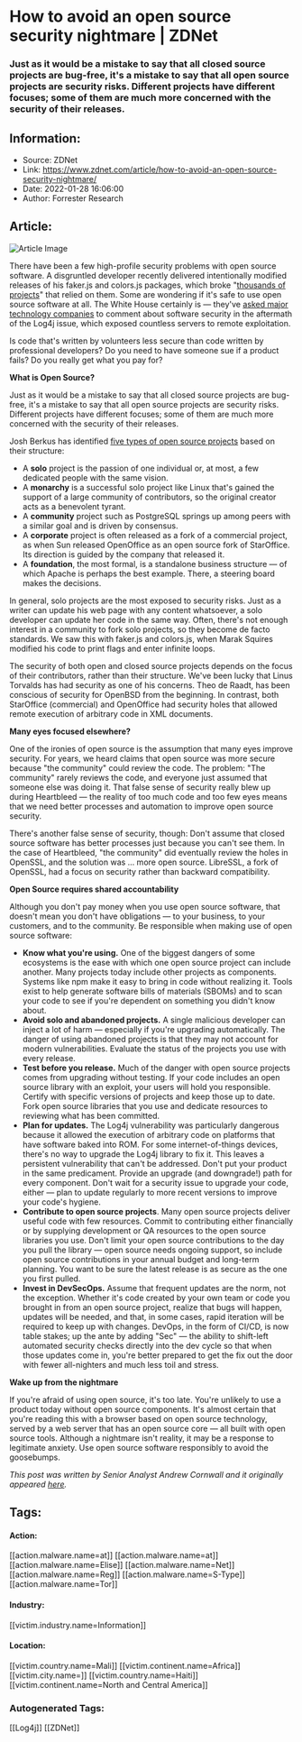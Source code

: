 # How to avoid an open source security nightmare | ZDNet
### Just as it would be a mistake to say that all closed source projects are bug-free, it's a mistake to say that all open source projects are security risks. Different projects have different focuses; some of them are much more concerned with the security of their releases.

## Information:
+ Source: ZDNet
+ Link: https://www.zdnet.com/article/how-to-avoid-an-open-source-security-nightmare/
+ Date: 2022-01-28 16:06:00
+ Author: Forrester Research


## Article:
![Article Image](https://www.zdnet.com/a/img/resize/4c41083a804455f9a13034d0dcdf4655d53d865f/2022/01/18/b0256ff2-881d-45cf-ba36-63708db9a6b1/open-source.jpg?width=770&height=578&fit=crop&auto=webp)

There have been a few high-profile security problems with open source software. A disgruntled developer recently delivered intentionally modified releases of his faker.js and colors.js packages, which broke "[thousands of projects](https://www.bleepingcomputer.com/news/security/dev-corrupts-npm-libs-colors-and-faker-breaking-thousands-of-apps/)" that relied on them. Some are wondering if it's safe to use open source software at all. The White House certainly is — they've [asked major technology companies](https://www.whitehouse.gov/briefing-room/statements-releases/2022/01/13/readout-of-white-house-meeting-on-software-security/) to comment about software security in the aftermath of the Log4j issue, which exposed countless servers to remote exploitation. 


Is code that's written by volunteers less secure than code written by professional developers? Do you need to have someone sue if a product fails? Do you really get what you pay for? 

**What is Open Source?**

Just as it would be a mistake to say that all closed source projects are bug-free, it's a mistake to say that all open source projects are security risks. Different projects have different focuses; some of them are much more concerned with the security of their releases. 

Josh Berkus has identified [five types of open source projects](https://wackowiki.org/doc/Org/Articles/5TypesOpenSourceProjects) based on their structure: 

* A **solo** project is the passion of one individual or, at most, a few dedicated people with the same vision.
* A **monarchy** is a successful solo project like Linux that's gained the support of a large community of contributors, so the original creator acts as a benevolent tyrant.
* A **community** project such as PostgreSQL springs up among peers with a similar goal and is driven by consensus.
* A **corporate** project is often released as a fork of a commercial project, as when Sun released OpenOffice as an open source fork of StarOffice. Its direction is guided by the company that released it.
* A **foundation**, the most formal, is a standalone business structure — of which Apache is perhaps the best example. There, a steering board makes the decisions.

In general, solo projects are the most exposed to security risks. Just as a writer can update his web page with any content whatsoever, a solo developer can update her code in the same way. Often, there's not enough interest in a community to fork solo projects, so they become de facto standards. We saw this with faker.js and colors.js, when Marak Squires modified his code to print flags and enter infinite loops. 

The security of both open and closed source projects depends on the focus of their contributors, rather than their structure. We've been lucky that Linus Torvalds has had security as one of his concerns. Theo de Raadt, has been conscious of security for OpenBSD from the beginning. In contrast, both StarOffice (commercial) and OpenOffice had security holes that allowed remote execution of arbitrary code in XML documents. 






**Many eyes focused elsewhere?**

One of the ironies of open source is the assumption that many eyes improve security. For years, we heard claims that open source was more secure because "the community" could review the code. The problem: "The community" rarely reviews the code, and everyone just assumed that someone else was doing it. That false sense of security really blew up during Heartbleed — the reality of too much code and too few eyes means that we need better processes and automation to improve open source security. 

There's another false sense of security, though: Don't assume that closed source software has better processes just because you can't see them. In the case of Heartbleed, "the community" did eventually review the holes in OpenSSL, and the solution was … more open source. LibreSSL, a fork of OpenSSL, had a focus on security rather than backward compatibility. 

**Open Source requires shared accountability**

Although you don't pay money when you use open source software, that doesn't mean you don't have obligations — to your business, to your customers, and to the community. Be responsible when making use of open source software: 

* **Know what you're using.** One of the biggest dangers of some ecosystems is the ease with which one open source project can include another. Many projects today include other projects as components. Systems like npm make it easy to bring in code without realizing it. Tools exist to help generate software bills of materials (SBOMs) and to scan your code to see if you're dependent on something you didn't know about.
* **Avoid solo and abandoned projects.** A single malicious developer can inject a lot of harm — especially if you're upgrading automatically. The danger of using abandoned projects is that they may not account for modern vulnerabilities. Evaluate the status of the projects you use with every release.
* **Test before you release.** Much of the danger with open source projects comes from upgrading without testing. If your code includes an open source library with an exploit, your users will hold you responsible. Certify with specific versions of projects and keep those up to date. Fork open source libraries that you use and dedicate resources to reviewing what has been committed.
* **Plan for updates.** The Log4j vulnerability was particularly dangerous because it allowed the execution of arbitrary code on platforms that have software baked into ROM. For some internet-of-things devices, there's no way to upgrade the Log4j library to fix it. This leaves a persistent vulnerability that can't be addressed. Don't put your product in the same predicament. Provide an upgrade (and downgrade!) path for every component. Don't wait for a security issue to upgrade your code, either — plan to update regularly to more recent versions to improve your code's hygiene.
* **Contribute to open source projects**. Many open source projects deliver useful code with few resources. Commit to contributing either financially or by supplying development or QA resources to the open source libraries you use. Don't limit your open source contributions to the day you pull the library — open source needs ongoing support, so include open source contributions in your annual budget and long-term planning. You want to be sure the latest release is as secure as the one you first pulled.
* **Invest in DevSecOps.** Assume that frequent updates are the norm, not the exception. Whether it's code created by your own team or code you brought in from an open source project, realize that bugs will happen, updates will be needed, and that, in some cases, rapid iteration will be required to keep up with changes. DevOps, in the form of CI/CD, is now table stakes; up the ante by adding "Sec" — the ability to shift-left automated security checks directly into the dev cycle so that when those updates come in, you're better prepared to get the fix out the door with fewer all-nighters and much less toil and stress.

**Wake up from the nightmare**

If you're afraid of using open source, it's too late. You're unlikely to use a product today without open source components. It's almost certain that you're reading this with a browser based on open source technology, served by a web server that has an open source core — all built with open source tools. Although a nightmare isn't reality, it may be a response to legitimate anxiety. Use open source software responsibly to avoid the goosebumps. 

*This post was written by Senior Analyst Andrew Cornwall and it originally appeared* [*here*](https://www.forrester.com/blogs/avoid-an-open-source-security-nightmare/?utm_source=zdnet&utm_medium=pr&utm_campaign=sr)*.*





## Tags:

#### Action:
[[action.malware.name=at]] [[action.malware.name=at]] [[action.malware.name=Elise]] [[action.malware.name=Net]] [[action.malware.name=Reg]] [[action.malware.name=S-Type]] [[action.malware.name=Tor]]

#### Industry:
[[victim.industry.name=Information]]

#### Location:
[[victim.country.name=Mali]] [[victim.continent.name=Africa]] [[victim.city.name=]] [[victim.country.name=Haiti]] [[victim.continent.name=North and Central America]]

### Autogenerated Tags:
[[Log4j]] [[ZDNet]]

